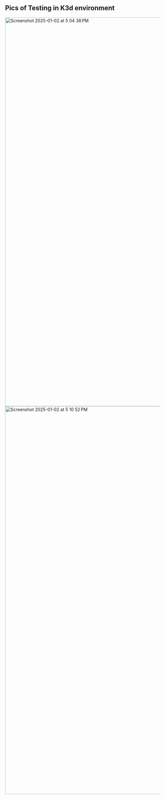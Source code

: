 ## Pics of Testing in K3d environment

<img width="1263" alt="Screenshot 2025-01-02 at 5 04 38 PM" src="https://github.com/user-attachments/assets/2808638a-a729-4988-a334-574d3c18d197" />

<img width="1260" alt="Screenshot 2025-01-02 at 5 10 52 PM" src="https://github.com/user-attachments/assets/39e22eb5-02a2-4763-abc4-5cc4c987dff1" />
